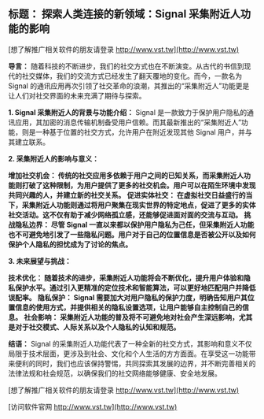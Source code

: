 ## **标题： 探索人类连接的新领域：Signal 采集附近人功能的影响**

[想了解推广相关软件的朋友请登录 http://www.vst.tw](http://www.vst.tw)

**导言：**
随着科技的不断进步，我们的社交方式也在不断演变。从古代的书信到现代的社交媒体，我们的交流方式已经发生了翻天覆地的变化。而今，一款名为 Signal 的通讯应用再次引领了社交革命的浪潮，其推出的“采集附近人”功能更是让人们对社交界面的未来充满了期待与探索。

**1. Signal 采集附近人的背景与功能介绍：**
Signal 是一款致力于保护用户隐私的通讯应用，其加密的消息传输机制备受用户信赖。而其最新推出的“采集附近人”功能，则是一种基于位置的社交方式，允许用户在附近发现其他 Signal 用户，并与其建立联系。

**2. 采集附近人的影响与意义：**

**增加社交机会： 传统的社交应用多依赖于用户之间的已知关系，而采集附近人功能则打破了这种限制，为用户提供了更多的社交机会。用户可以在陌生环境中发现共同兴趣的人，并建立新的社交关系。**
**促进实体社交： 在虚拟社交日益盛行的当下，采集附近人功能则通过将用户聚集在现实世界的特定地点，促进了更多的实体社交活动。这不仅有助于减少网络孤立感，还能够促进面对面的交流与互动。**
**挑战隐私边界： 尽管 Signal 一直以来都以保护用户隐私为己任，但采集附近人功能也不可避免地引发了一些隐私问题。用户对于自己的位置信息是否被公开以及如何保护个人隐私的担忧成为了讨论的焦点。**

**3. 未来展望与挑战：**

**技术优化： 随着技术的进步，采集附近人功能将会不断优化，提升用户体验和隐私保护水平。通过引入更精准的定位技术和智能算法，可以更好地匹配用户并降低误配率。**
**隐私保护： Signal 需要加大对用户隐私的保护力度，明确告知用户其位置信息的使用方式，并提供相关的隐私设置选项，让用户能够自主控制自己的信息。**
**社会影响： 采集附近人功能的普及将不可避免地对社会产生深远影响，尤其是对于社交模式、人际关系以及个人隐私的认知和规范。**

**结语：**
Signal 的采集附近人功能代表了一种全新的社交方式，其影响和意义不仅局限于技术层面，更涉及到社会、文化和个人生活的方方面面。在享受这一功能带来便利的同时，我们也应该保持警惕，共同探索其发展的边界，并不断完善相关的法律法规和社会规范，以确保我们的社交网络能够健康、安全地发展。

[想了解推广相关软件的朋友请登录 http://www.vst.tw](http://www.vst.tw)


[访问软件官网 http://www.vst.tw](http://www.vst.tw)
